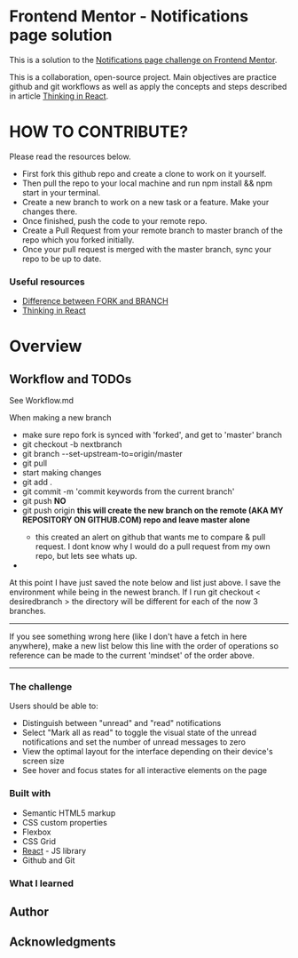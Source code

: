 # Frontend Mentor - Notifications page solution

This is a solution to the [Notifications page challenge on Frontend Mentor](https://www.frontendmentor.io/challenges/notifications-page-DqK5QAmKbC).

This is a collaboration, open-source project. Main objectives are practice github and git workflows as well as apply the concepts and steps described in article [Thinking in React](https://beta.reactjs.org/learn/thinking-in-react).  

# HOW TO CONTRIBUTE?

Please read the resources below. 
- First fork this github repo and create a clone to work on it yourself.
- Then pull the repo to your local machine and run npm install && npm start in your terminal.
- Create a new branch to work on a new task or a feature. Make your changes there. 
- Once finished, push the code to your remote repo. 
- Create a Pull Request from your remote branch to master branch of the repo which you forked initially.
- Once your pull request is merged with the master branch, sync your repo to be up to date. 

### Useful resources

- [Difference between FORK and BRANCH](http://www.differencebetween.net/technology/difference-between-fork-and-branch/) 
- [Thinking in React](https://beta.reactjs.org/learn/thinking-in-react) 

# Overview

## Workflow and TODOs 

See Workflow.md 

When making a new branch 
  - make sure repo fork is synced with 'forked', and get to 'master' branch
  - git checkout -b nextbranch
  - git branch --set-upstream-to=origin/master
  - git pull
  - start making changes
  - git add .
  - git commit -m 'commit keywords from the current branch'
  - git push __NO__
  - git push origin <branchwithcurrentchanges> __this will create the new branch on the remote (AKA MY REPOSITORY ON GITHUB.COM) repo and leave master alone__
    - this created an alert on github that wants me to compare & pull request. I dont know why I would do a pull request from my own repo, but lets see whats up.
  - 

>>
 At this point I have just saved the note below and list just above. I save the environment while being in the newest branch. If I run git checkout < desiredbranch > the directory will be different for each of the now 3 branches.
>>



***
If you see something wrong here (like I don't have a fetch in here anywhere), make a new list below this line with the order of operations so reference can be made to the current 'mindset' of the order above.
***



### The challenge

Users should be able to:

- Distinguish between "unread" and "read" notifications
- Select "Mark all as read" to toggle the visual state of the unread notifications and set the number of unread messages to zero
- View the optimal layout for the interface depending on their device's screen size
- See hover and focus states for all interactive elements on the page

### Built with

- Semantic HTML5 markup
- CSS custom properties
- Flexbox
- CSS Grid
- [React](https://reactjs.org/) - JS library
- Github and Git
### What I learned


## Author


## Acknowledgments


